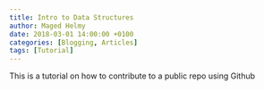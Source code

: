 ```yaml
---
title: Intro to Data Structures
author: Maged Helmy
date: 2018-03-01 14:00:00 +0100
categories: [Blogging, Articles]
tags: [Tutorial]
---
```


This is a tutorial on how to contribute to a public repo using Github

